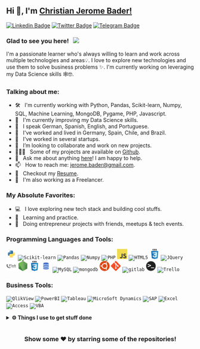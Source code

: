 ## Hi 👋, I'm [Christian Jerome Bader!](https://github.com/jeromebader/)

[![Linkedin Badge](https://img.shields.io/badge/-LinkedIn-0e76a8?style=flat-square&logo=Linkedin&logoColor=white)](https://www.linkedin.com/in/christian-jerome-bader/)
[![Twitter Badge](https://img.shields.io/badge/-Twitter-00acee?style=flat-square&logo=Twitter&logoColor=white)](https://twitter.com/Christian_Jero)
[![Telegram Badge](https://img.shields.io/badge/-Telegram-0088cc?style=flat-square&logo=Telegram&logoColor=white)](https://t.me/CJBader)

### Glad to see you here! &nbsp; ![](https://visitor-badge.glitch.me/badge?page_id=jeromebader.jeromebader&style=flat-square&color=0088cc)

I'm a passionate learner who's always willing to learn and work across multiple technologies and areas💡. I love to explore new technologies and use them to solve business problems ✨.  I'm currently working on leveraging my Data Science skills 🕸️🤓.

### Talking about me:

- 🛠 &nbsp; I'm currently working with Python, Pandas, Scikit-learn, Numpy, SQL, Machine Learning, MongoDB, Pygame, PHP, Javascript.
- 🚀 &nbsp; I'm currently improving my Data Science skills.
- 💭 &nbsp; I speak German, Spanish, English, and Portuguese. 
- 💼 &nbsp; I've worked and lived in Germany, Spain, Chile, and Brazil.
- 🌱 &nbsp; I've worked in several startups.
- 👯 &nbsp; I’m looking to collaborate and work on new projects.
- 👨🏻‍💻 &nbsp; Some of my projects are available on [Github](https://github.com/jeromebader).
- 💬 &nbsp; Ask me about anything [here](https://github.com/jeromebader/jeromebader/issues/)! I am happy to help.
- 📫 &nbsp; How to reach me: jerome.bader@gmail.com.
- 📝 &nbsp; Checkout my [Resume](https://www.linkedin.com/in/christian-jerome-bader/).
- 🔭 &nbsp; I'm also working as a Freelancer. 


### My Absolute Favorites:

- 💻 &nbsp; I love exploring new tech stack and building cool stuffs.
- 📰 &nbsp; Learning and practice.
- 🍕 &nbsp; Doing entrepreneur projects with friends, meetups & tech events.

### Programming Languages and Tools:

<code><img height="27" src="https://raw.githubusercontent.com/github/explore/80688e429a7d4ef2fca1e82350fe8e3517d3494d/topics/python/python.png" alt="python"></code>
<code><img height="27" src="https://raw.githubusercontent.com/scikit-learn/scikit-learn/main/doc/logos/scikit-learn-logo.png" alt="Scikit-learn"></code>
<code><img height="27" src="https://camo.githubusercontent.com/981d48e57e23a4907cebc4eb481799b5882595ea978261f22a3e131dcd6ebee6/68747470733a2f2f70616e6461732e7079646174612e6f72672f7374617469632f696d672f70616e6461732e737667" alt="Pandas"></code>
<code><img height="27" src="https://github.com/numpy/numpy/raw/main/branding/logo/primary/numpylogo.svg" alt="Numpy"></code>
<code><img height="27" src="https://camo.githubusercontent.com/ee7c2a37b02913fa0c8391d5ac4902336333e57dde7ab47ace2fb2e01ed1682e/68747470733a2f2f7777772e7068702e6e65742f696d616765732f6c6f676f732f6e65772d7068702d6c6f676f2e737667" alt="PHP"></code>
<code><img height="27" src="https://raw.githubusercontent.com/github/explore/80688e429a7d4ef2fca1e82350fe8e3517d3494d/topics/javascript/javascript.png" alt="javascript"></code>
<code><img height="27" src="https://raw.githubusercontent.com/gist/tracend/3798496/raw/640a549782e952bdbe31fbb41f819fa96240de42/HTML5_SF.svg" alt="HTML5"></code>
<code><img height="27" src="https://raw.githubusercontent.com/github/explore/6c6508f34230f0ac0d49e847a326429eefbfc030/topics/css/css.png" alt="CSS"></code>
<code><img height="27" src="https://e7.pngegg.com/pngimages/265/442/png-clipart-jquery-ui-javascript-web-browser-pasargad-text-trademark-thumbnail.png" alt="JQuery"></code>
<code><img height="27" src="https://raw.githubusercontent.com/github/explore/80688e429a7d4ef2fca1e82350fe8e3517d3494d/topics/flask/flask.png" alt="FLASK"></code>
<code><img height="27" src="https://raw.githubusercontent.com/github/explore/80688e429a7d4ef2fca1e82350fe8e3517d3494d/topics/nodejs/nodejs.png" alt="nodejs"></code>
<code><img height="27" src="https://raw.githubusercontent.com/github/explore/6c6508f34230f0ac0d49e847a326429eefbfc030/topics/css/css.png" alt="CSS"></code>
<code><img height="27" src="https://raw.githubusercontent.com/github/explore/80688e429a7d4ef2fca1e82350fe8e3517d3494d/topics/sql/sql.png" alt="sql"></code>
<code><img height="27" src="https://www.pngfind.com/pngs/m/74-744138_mysql-logo-png-mysql-transparent-png.png" alt="MySQL"></code>
<code><img height="27" src="https://encrypted-tbn0.gstatic.com/images?q=tbn%3AANd9GcSTTzPAw-55ssm1Im594xYZ9eRQu2JylrkYLg&usqp=CAU" alt="mongodb"></code>
<code><img height="27" src="https://raw.githubusercontent.com/github/explore/80688e429a7d4ef2fca1e82350fe8e3517d3494d/topics/ubuntu/ubuntu.png" alt="Linux Ubuntu"></code>
<code><img height="27" src="https://raw.githubusercontent.com/devicons/devicon/master/icons/git/git-original.svg" alt="git"></code>
<code><img height="27" src="https://cdn.freebiesupply.com/logos/large/2x/gitlab-logo-png-transparent.png" alt="gitlab"></code>
<code><img height="27" src="https://raw.githubusercontent.com/github/explore/80688e429a7d4ef2fca1e82350fe8e3517d3494d/topics/terminal/terminal.png" alt="terminal"></code>
<code><img height="27" src="https://toppng.com/uploads/preview/trello-logo-vector-11573941011bge3nswnhm.png" alt="Trello"></code>

### Business Tools:
<code><img height="27" src="https://w7.pngwing.com/pngs/370/530/png-transparent-round-green-and-white-logo-qlik-business-intelligence-software-dashboard-logo-others-miscellaneous-company-grass.png" alt="QlikView"></code>
<code><img height="27" src="https://mpng.subpng.com/20180820/sji/kisspng-power-bi-logo-business-intelligence-brand-microsof-exquitech-5b7b58763428b8.5551055215348102302137.jpg" alt="PowerBI"></code>
<code><img height="27" src="https://camo.githubusercontent.com/c13034cf5ce18abda1a57109359a1d8656ba197b60a4c8c2bfd9cf95ad4824ca/68747470733a2f2f63646e6c2e74626c7366742e636f6d2f73697465732f64656661756c742f66696c65732f70616765732f7461626c6561756c6f676f5f686967687265732e706e67" alt="Tableau"></code>
<code><img height="27" src="https://e7.pngegg.com/pngimages/351/968/png-clipart-logo-microsoft-dynamics-crm-microsoft-dynamics-erp-microsoft-dynamics-c5-dynamic-logo-text-logo.png" alt="MicroSoft Dynamics"></code>
<code><img height="27" src="https://pngset.com/images/sap-logo-text-word-label-symbol-transparent-png-2224614.png" alt="SAP"></code>
<code><img height="27" src="https://www.clipartmax.com/png/middle/115-1150991_microsoftexcel-logo-1-ms-excel-logo-transparent.png" alt="Excel"></code>
<code><img height="27" src="https://w7.pngwing.com/pngs/997/108/png-transparent-microsoft-access-microsoft-office-2013-microsoft-office-365-microsoft-text-rectangle-logo.png" alt="Access"></code>
<code><img height="27" src="http://excelhints.com/Blog/wp-content/uploads/2017/09/Microsoft-excel-vba-logo.png" alt="VBA"></code>



<details>	
  <br />
  <summary><b>⚙️ Things I use to get stuff done</b></summary>
  	<ul>
  	    <li><b>OS:</b> Ubuntu 22.04.</li>
	    <li><b>Laptop: </b> DELL VOSTRO 3400 (i5 11th) 16 GB, 256 GB SSD.</li>
  	    <li><b>Browser: </b> Google Chrome, Brave. </li>
	    <li><b>Code Editor:</b> VSCode - The best editor out there.</li>
	    <li><b>To Stay Updated:</b> StackOverflow, Dev.to, Medium, Linkedin and Twitter, Friends.</li>
	</ul>	
</details>

#

<div align="center">

### Show some ❤️ by starring some of the repositories!

</div>
